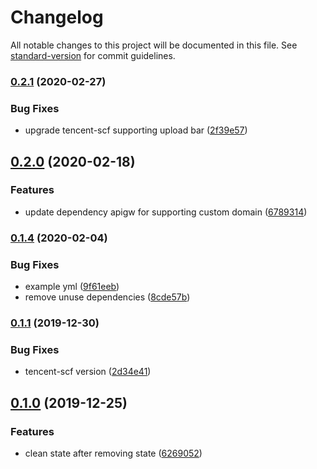 # Changelog

All notable changes to this project will be documented in this file. See [standard-version](https://github.com/conventional-changelog/standard-version) for commit guidelines.

### [0.2.1](https://github.com/serverless-components/tencent-laravel/compare/v0.2.0...v0.2.1) (2020-02-27)


### Bug Fixes

* upgrade tencent-scf supporting upload bar ([2f39e57](https://github.com/serverless-components/tencent-laravel/commit/2f39e57515246475c969b4e0b4017ca41d2dc07e))

## [0.2.0](https://github.com/serverless-components/tencent-laravel/compare/v0.1.4...v0.2.0) (2020-02-18)


### Features

* update dependency apigw for supporting custom domain ([6789314](https://github.com/serverless-components/tencent-laravel/commit/6789314e5ee63e522c38b3a2687d5b0d3d5ffd5e))

### [0.1.4](https://github.com/serverless-components/tencent-laravel/compare/v0.1.2...v0.1.4) (2020-02-04)


### Bug Fixes

* example yml ([9f61eeb](https://github.com/serverless-components/tencent-laravel/commit/9f61eebdd8b14d784a322c309815f370ea738f13))
* remove unuse dependencies ([8cde57b](https://github.com/serverless-components/tencent-laravel/commit/8cde57b5f674acbe96144a016d159d1493cae76f))

### [0.1.1](https://github.com/serverless-components/tencent-laravel/compare/v0.1.0...v0.1.1) (2019-12-30)


### Bug Fixes

* tencent-scf version ([2d34e41](https://github.com/serverless-components/tencent-laravel/commit/2d34e413b06638f46d14c1403f28c5027729083b))

## [0.1.0](https://github.com/serverless-components/tencent-laravel/compare/v0.1.0-alpha.0...v0.1.0) (2019-12-25)

### Features

- clean state after removing state ([6269052](https://github.com/serverless-components/tencent-laravel/commit/6269052ed75c1b9a8e727e3b17c9a7b5ac745e22))

